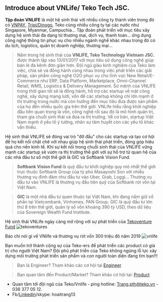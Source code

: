 ## Introduce about VNLife/ Teko Tech JSC.

**Tập đoàn VNLIFE** là một hệ sinh thái với nhiều công ty thành viên trong đó có [VNPAY](https://vnpay.vn/), [Tripi/Dinogo](https://www.tripi.vn/), Teko cùng nhiều công ty tại các nước như Singapore, Myanmar, Campuchia… Tập đoàn phát triển với mục tiêu xây dựng hệ sinh thái đa dạng từ thương mại, dịch vụ, thanh toán… ứng dụng công nghệ thông tin phục vụ cho nhiều ngành nghề khác nhau trong đó có du lịch, logistics, quản trị doanh nghiệp, thương mại…

> Nằm trong hệ sinh thái của **VNLIFE, Teko Technology Vietnam JSC.** được thành lập vào 13/01/2017 với mục tiêu sử dụng công nghệ giúp bán lẻ đa kênh đơn giản hơn. Đội ngũ giàu kinh nghiệm của Teko làm việc, chia sẻ và đồng hành cùng nhau trong việc phát triển các giải pháp, sản phẩm công nghệ O2O phục vụ cho lĩnh vực New Retail/E-Commerce như ERP, Data Platform, Marketplace, Omni-Channel Retail, WMS, Logistics & Delivery Management.
Sứ mệnh của VNLIFE trong thời gian tới sẽ là đồng hành, hỗ trợ các startup về mặt công nghệ, xây dựng mạng lưới, vốn để các startup không chỉ lớn mạnh ở thị trường trong nước mà còn hướng đến mục tiêu đưa được sản phẩm của họ đến nhiều quốc gia trên thế giới.
VNLife hiểu rằng khởi nghiệp đầu tiên quan trọng là vốn, công nghệ rồi sau đó là mô hình quản trị, tham gia chuỗi sinh thái và đưa ra thị trường. Về cơ bản, startup Việt Nam mạnh ở yếu tố ý tưởng, nhân sự tâm huyết còn các yếu tố khác vẫn thiếu.

Hệ sinh thái VNLIFE sẽ đóng vai trò "đỡ đầu" cho các startup và tạo cơ hội để họ kết nối chặt chẽ với nhau giúp hệ sinh thái phát triển, đóng góp hiệu quả cho nền kinh tế. Khi sự kết nối trong chuỗi sinh thái của VNLIFE vững mạnh các startup sẽ vươn ra thị trường thế giới với sự hỗ trợ từ quan hệ của các nhà đầu tư số một thế giới là GIC và Softbank Vision Fund.

> **Softbank Vision Fund** là quỹ đầu tư khởi nghiệp quy mô nhất thế giới trực thuộc Softbank Group của tỷ phú Masayoshi Son với nhiều thương vụ đình đám như đầu tư vào Uber, Grab, Loggi… Thương vụ đầu tư vào VNLIFE là thương vụ đầu tiên quỹ của Softbank rót vốn tại Việt Nam.

> **GIC** là một nhà đầu tư quen thuộc tại Việt Nam, khi đang nắm giữ cổ phần tại Vietcombank, Vinhomes, PAN Group. GIC là quỹ đầu tư lớn thứ 8 trên thế giới, quản lý số vốn khoảng 390 tỷ USD, theo dữ liệu của Sovereign Wealth Fund Institute.

Hệ sinh thái VNLife ngày càng mở rộng với sự phát triển của [Tekoventure Fund](https://tekoventures.vn/)
![tekoventures](https://github.com/hoaitrang13/Jobs-Teko-VNLife/blob/master/Images/tekoventure.jpg?raw=true)

Báo chí nói gì về VNlife và thương vụ rót vốn 300 triệu đô năm 2019
![vnlife](https://github.com/hoaitrang13/Jobs-Teko-VNLife/blob/master/Images/vnlife.jpg?raw=true)

Bạn muốn trở thành cộng sự của Teko-ers để phát triển các product có giá trị cho người Việt Nam? Đội phũ phát triển của Teko không ngừng lỗ lực xây dựng môi trường phát triển sản phẩm và con người toàn diện đang tìm bạn!!!
> Bạn là Engineer? Tham khảo các cơ hội tại [Engineer](./Engineer)

> Bạn quan tâm đến Product/Market? Tham khảo cơ hội tại: [Product](./Product)

* Quan tâm tới đội ngũ của Teko/Vnlife - ping hotline: Trang.pth@teko.vn - 038 377 05 12.
* Fb/[Linkedin](https://www.linkedin.com/in/hoaitrang13/)/skype: hoaitrang13
